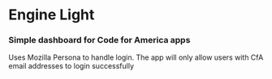 Engine Light
============

### Simple dashboard for Code for America apps ###

Uses Mozilla Persona to handle login. The app will only allow users with CfA email addresses to login successfully